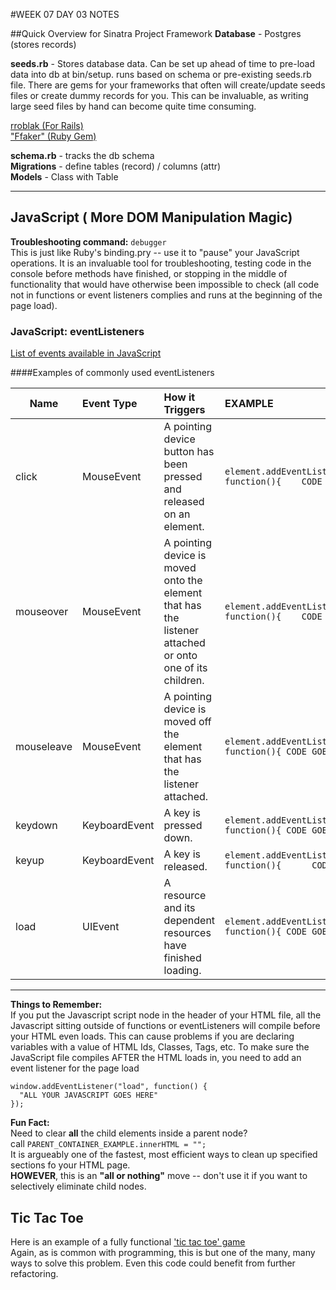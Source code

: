 #WEEK 07 DAY 03 NOTES

##Quick Overview for Sinatra Project Framework
**Database** - Postgres (stores records)


**seeds.rb** - Stores database data. Can be set up ahead of time to pre-load data into db at bin/setup. runs based on schema or pre-existing seeds.rb file. 
                There are gems for your frameworks that often will create/update seeds files or create dummy records for you. This can be invaluable, as writing large seed files by hand can become quite time consuming.


[rroblak (For Rails)](https://github.com/rroblak/seed_dump)<br>
["Ffaker" (Ruby Gem)](https://rubygems.org/gems/ffaker)

**schema.rb** - tracks the db schema <br>
**Migrations** - define tables (record) / columns (attr)<br>
**Models** - Class with Table 


---


## JavaScript ( More DOM Manipulation Magic)

**Troubleshooting command:** `debugger` <br>
This is just like Ruby's binding.pry -- use it to "pause" your JavaScript operations. It is an invaluable tool for troubleshooting, testing code in the console before methods have finished, or stopping in the middle of functionality that would have otherwise been impossible to check (all code not in functions or event listeners complies and runs at the beginning of the page load).



### JavaScript: eventListeners
[List of events available in JavaScript](https://developer.mozilla.org/en-US/docs/Web/Events)

####Examples of commonly used eventListeners



| Name        | Event Type      | How it Triggers                                                                                           | EXAMPLE                                                                         |
|------------ |:---------------  |:---------------------------------------------------------------------------------------------------------  |:-------------------------------------------------------------------------------- |
| click       | MouseEvent      | A pointing device button has been pressed and released on an element.                                     | ```element.addEventListener("click", function(){    CODE GOES HERE  });```      |
| mouseover   | MouseEvent      | A pointing device is moved onto the element that has the listener attached or onto one of its children.   | ```element.addEventListener("mouseover", function(){    CODE GOES HERE  });```  |
| mouseleave  | MouseEvent      | A pointing device is moved off the element that has the listener attached.                                | ```element.addEventListener("mouseleave", function(){ CODE GOES HERE  });```    |
| keydown     | KeyboardEvent   | A key is pressed down.                                                                                    | ```element.addEventListener("keydown", function(){ CODE GOES HERE  });```       |
| keyup       | KeyboardEvent   | A key is released.                                                                                        | ```element.addEventListener("keyup", function(){      CODE GOES HERE  });```    |
| load        | UIEvent         | A resource and its dependent resources have finished loading.                                             | ```element.addEventListener("load", function(){ CODE GOES HERE  });```          |

---

**Things to Remember:** <br>
If you put the Javascript script node in the header of your HTML file, all the Javascript sitting outside of functions or eventListeners will compile before your HTML even loads.
This can cause problems if you are declaring variables with a value of HTML Ids, Classes, Tags, etc.
To make sure the JavaScript file compiles AFTER the HTML loads in, you need to add an event listener for the page load


  ```
  window.addEventListener("load", function() {
    "ALL YOUR JAVASCRIPT GOES HERE"
  });
  ```
**Fun Fact:** <br>
  Need to clear **all** the child elements inside a parent node? <br>
  call ``` PARENT_CONTAINER_EXAMPLE.innerHTML = ""; ``` <br>
  It is argueably one of the fastest, most efficient ways to clean up specified sections fo your HTML page. <br>
  **HOWEVER**, this is an **"all or nothing"** move -- don't use it if you want to selectively eliminate child nodes.

## Tic Tac Toe 
  Here is an example of a fully functional 
['tic tac toe' game](https://github.com/maedae/w07-d03-tic-tac-toe)<br>
Again, as is common with programming, this is but one of the many, many ways to solve this problem. Even this code could benefit from further refactoring.

